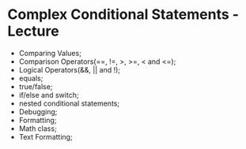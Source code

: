# Complex Conditional Statements - Lecture
 
* Comparing Values;
* Comparison Operators(==, !=, >, >=, < and <=);
* Logical Operators(&&, || and !);
* equals;
* true/false;
* if/else and switch;
* nested conditional statements;
* Debugging;
* Formatting;
* Math class;
* Text Formatting;


